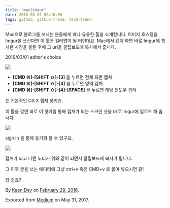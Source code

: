```yaml
---
title: "mac2imgur"
date: 2016-03-01 08:18:06
tags: github, github-trend, tech-trend 
---
```



Mac으로 블로그를 쓰시는 분들에게 꽤나 유용한 툴을 소개합니다. 이미지 호스팅을 Imgur을 쓰신다면 이 툴은 킬러앱이 될 터인데요. Mac에서 캡처 하면 바로 Imgur에 캡처한 사진을 올린 후에 그 url을 클립보드에 복사해서 줍니다.

2016/03/01 editor's choice

![][image0]

* **\[CMD ⌘\]-\[SHIFT ⇧\]-\[3\]** 을 누르면 전체 화면 캡쳐
* **\[CMD ⌘\]-\[SHIFT ⇧\]-\[4\]** 을 누르면 영역 캡쳐
* **\[CMD ⌘\]-\[SHIFT ⇧\]-\[4\]-\[SPACE\]** 을 누르면 해당 윈도우 캡쳐

는 기본적인 OS X 캡쳐 핫키죠.

이 툴을 깔면 바로 이 핫키를 통해 캡쳐가 되는 스크린 샷을 바로 imgur에 업로드 해 줍니다.

![][image1]

sign in 을 통해 동기화 할 수 있구요.

![][image2]

캡쳐가 되고 나면 노티가 위와 같이 되면서 클립보드에 복사가 됩니다.

그 이후 글을 쓰는 에디터에 그냥 ctrl+v 혹은 CMD+v 로 붙여 넣으시면 끝!

참 쉽죠?

By [Keen Dev][anchor0] on [February 29, 2016][anchor1].

Exported from [Medium][anchor2] on May 31, 2017\.


[anchor0]: https://medium.com/@keendev
[anchor1]: https://medium.com/p/5e003fb0872d
[anchor2]: https://medium.com


[image0]: /images/1*82LHftt8am3JDIozr9-JZA.png
[image1]: /images/1*oKtQMGD4y3cd5QbZDR_bXQ.png
[image2]: /images/1*ACIRz1L0JJtGGS4aORMolQ.pn